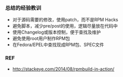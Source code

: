 ### 总结的经验教训

- 对于源码需要的修改，使用patch，而不是RPM Hacks
- 避免脚本，减少pre/post的使用，逻辑尽量放在代码中
- 使用Changelog或版本控制，便于查找及维护
- 避免使用root用户制作RPM包
- 在Fedora/EPEL中查找现成RPM包、SPEC文件


### REF
- http://stackeye.com/2014/08/rpmbuild-in-action/
